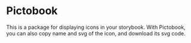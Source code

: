 # Pictobook

This is a package for displaying icons in your storybook.
With Pictobook, you can also copy name and svg of the icon, and download its svg code.

